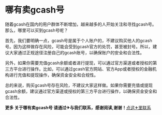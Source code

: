 # 哪有卖gcash号

随着gcash在国内的用户群体不断增加，越来越多的人开始关注和寻找gcash号。那么，哪里可以买到gcash号呢？

首先，我们要明确一点，gcash号是属于个人账户的，不建议购买他人的gcash号。因为这样做存在风险，可能会受到gcash官方的处罚，甚至被封号。所以，建议大家通过正规途径注册自己的gcash账号，以确保账户的安全和合法性。

另外，如果你需要充值gcash余额或者进行提现，可以通过官方渠道或者授权的第三方平台进行操作。比如，可以通过gcash官方网站、官方App或者授权的金融机构进行充值和提现操作，确保资金安全和合规性。

总的来说，购买gcash号存在风险，不建议大家这样做。如果你需要充值或提现gcash余额，建议通过官方渠道或授权的第三方平台进行操作，以确保资金安全和合法性。

**更多 关于哪有卖gcash号 请通过✈与我们联系，感谢阅读,谢谢！**[点这✈里联系](https://sms.k02.cc)